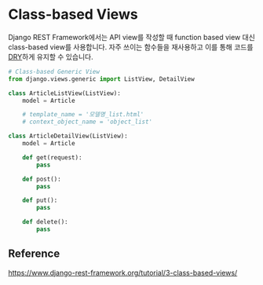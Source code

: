 # Class-based Views

Django REST Framework에서는 API view를 작성할 때 function based view 대신 class-based view를 사용합니다. 자주 쓰이는 함수들을 재사용하고 이를 통해 코드를 [DRY](https://en.wikipedia.org/wiki/Don't_repeat_yourself)하게 유지할 수 있습니다.

```python
# Class-based Generic View
from django.views.generic import ListView, DetailView

class ArticleListView(ListView):
    model = Article

    # template_name = '모델명_list.html'
    # context_object_name = 'object_list'

class ArticleDetailView(ListView):
    model = Article

    def get(request):
        pass

    def post():
        pass

    def put():
        pass

    def delete():
        pass
```

## Reference

https://www.django-rest-framework.org/tutorial/3-class-based-views/
